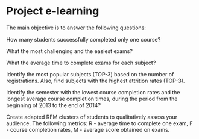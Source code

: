# Project e-learning
The main objective is to answer the following questions:

How many students successfully completed only one course? 

What the most challenging and the easiest exams?

What the average time to complete exams for each subject? 

Identify the most popular subjects (TOP-3) based on the number of registrations. Also, find subjects with the highest attrition rates (TOP-3). 

Identify the semester with the lowest course completion rates and the longest average course completion times, during the period from the beginning of 2013 to the end of 2014?

Create adapted RFM clusters of students to qualitatively assess your audience. The following metrics: R - average time to complete one exam, F - course completion rates, M - average score obtained on exams. 



